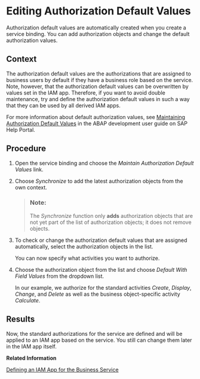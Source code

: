 <!-- loio06b6c15164404d328397bf1d36aa5298 -->

# Editing Authorization Default Values

Authorization default values are automatically created when you create a service binding. You can add authorization objects and change the default authorization values.



<a name="loio06b6c15164404d328397bf1d36aa5298__context_jny_wmv_zmb"/>

## Context

The authorization default values are the authorizations that are assigned to business users by default if they have a business role based on the service. Note, however, that the authorization default values can be overwritten by values set in the IAM app. Therefore, if you want to avoid double maintenance, try and define the authorization default values in such a way that they can be used by all derived IAM apps.

For more information about default authorization values, see [Maintaining Authorization Default Values](https://help.sap.com/viewer/5371047f1273405bb46725a417f95433/Cloud/en-US/2ddcb89fced046f3a2392092c846a9de.html) in the ABAP development user guide on SAP Help Portal.



## Procedure

1.  Open the service binding and choose the *Maintain Authorization Default Values* link.

2.  Choose *Synchronize* to add the latest authorization objects from the own context.

    > ### Note:  
    > The *Synchronize* function only **adds** authorization objects that are not yet part of the list of authorization objects; it does not remove objects.

3.  To check or change the authorization default values that are assigned automatically, select the authorization objects in the list.

    You can now specify what activities you want to authorize.

4.  Choose the authorization object from the list and choose *Default With Field Values* from the dropdown list.

    In our example, we authorize for the standard activities *Create*, *Display*, *Change*, and *Delete* as well as the business object-specific activity *Calculate*.




<a name="loio06b6c15164404d328397bf1d36aa5298__result_stz_txb_4mb"/>

## Results

Now, the standard authorizations for the service are defined and will be applied to an IAM app based on the service. You still can change them later in the IAM app itself.

**Related Information**  


[Defining an IAM App for the Business Service](defining-an-iam-app-for-the-business-service-3fb85a8.md "To assign a business user to a business role for your service, you need to create an IAM app, which can then be included into a business catalog, which, in turn, can be assigned to a business role.")

